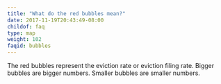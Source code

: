 ```yaml
---
title: "What do the red bubbles mean?"
date: 2017-11-19T20:43:49-08:00
childof: faq
type: map
weight: 102
faqid: bubbles
---
```

The red bubbles represent the eviction rate or eviction filing rate. Bigger bubbles are bigger numbers. Smaller bubbles are smaller numbers.